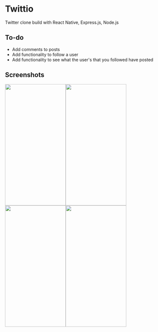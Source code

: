 # Twittio
Twitter clone build with React Native, Express.js, Node.js


<h2>To-do</h2>

<ul>
  <li>Add comments to posts</li>
  <li>Add functionality to follow a user</li>
  <li>Add functionality to see what the user's that you followed have posted</li>
</ul>

<h2>Screenshots</h2>
<img src="https://i.imgur.com/ilM0The.png" height="400" width="200"/><img src="https://i.imgur.com/SmvpN7f.png" height="400" width="200"/><img src="https://i.imgur.com/NkXaLLK.png" height="400" width="200"/><img src="https://i.imgur.com/7ltK714.png" height="400" width="200"/>


